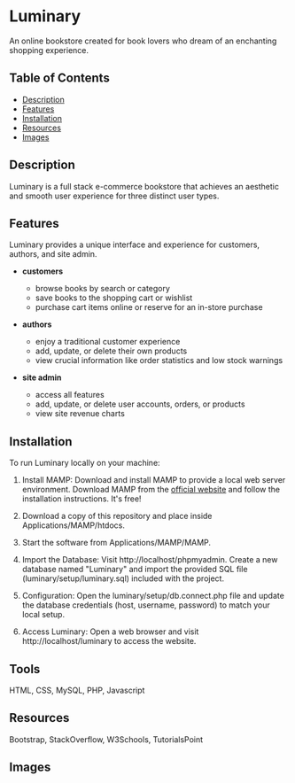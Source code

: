 # Luminary
An online bookstore created for book lovers who dream of an enchanting shopping experience.

## Table of Contents

- [Description](#description)
- [Features](#features)
- [Installation](#installation)
- [Resources](#resources)
- [Images](#images)

## Description
Luminary is a full stack e-commerce bookstore that achieves an aesthetic and smooth user experience for three distinct user types.

## Features
Luminary provides a unique interface and experience for customers, authors, and site admin. 

* **customers** 
     * browse books by search or category
     * save books to the shopping cart or wishlist
     * purchase cart items online or reserve for an in-store purchase

* **authors**
     * enjoy a traditional customer experience
     * add, update, or delete their own products
     * view crucial information like order statistics and low stock warnings

* **site admin**
     * access all features   
     * add, update, or delete user accounts, orders, or products
     * view site revenue charts
 
## Installation
To run Luminary locally on your machine:

1. Install MAMP: Download and install MAMP to provide a local web server environment. Download MAMP from the [official website]([https://www.apachefriends.org/index.html](https://www.mamp.info/en/downloads/)) and follow the installation instructions. It's free!

2. Download a copy of this repository and place inside Applications/MAMP/htdocs.

3. Start the software from Applications/MAMP/MAMP.

4. Import the Database: Visit http://localhost/phpmyadmin. Create a new database named "Luminary" and import the provided SQL file (luminary/setup/luminary.sql) included with the project.

7. Configuration: Open the luminary/setup/db.connect.php file and update the database credentials (host, username, password) to match your local setup.

8. Access Luminary: Open a web browser and visit http://localhost/luminary to access the website.

## Tools
HTML, CSS, MySQL, PHP, Javascript

## Resources
Bootstrap, StackOverflow, W3Schools, TutorialsPoint

## Images

